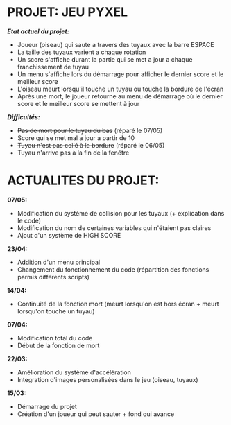 # PROJET: JEU PYXEL
<b><i>Etat actuel du projet:</i></b>
<ul><li>Joueur (oiseau) qui saute a travers des tuyaux avec la barre ESPACE</li>
<li>La taille des tuyaux varient a chaque rotation</li>
<li>Un score s'affiche durant la partie qui se met a jour a chaque franchissement de tuyau</li>
<li>Un menu s'affiche lors du démarrage pour afficher le dernier score et le meilleur score</li>
<li>L'oiseau meurt lorsqu'il touche un tuyau ou touche la bordure de l'écran</li>
<li>Après une mort, le joueur retourne au menu de démarrage où le dernier score et le meilleur score se mettent à jour</li></ul>
<b><i>Difficultés:</i></b>
<ul>
<li><s>Pas de mort pour le tuyau du bas</s> (réparé le 07/05)</li>
<li>Score qui se met mal a jour a partir de 10</li>
<li><s>Tuyau n'est pas collé à la bordure</s> (réparé le 06/05)</li>
<li>Tuyau n'arrive pas à la fin de la fenêtre</li>
</ul>

# ACTUALITES DU PROJET:
<b>07/05:</b>
<ul><li>Modification du système de collision pour les tuyaux (+ explication dans le code)</li>
<li>Modification du nom de certaines variables qui n'étaient pas claires</li>
<li>Ajout d'un système de HIGH SCORE</li>
</ul>
<b>23/04:</b>
<ul>
<li>Addition d'un menu principal</li>
<li>Changement du fonctionnement du code (répartition des fonctions parmis différents scripts)</li>
</ul>
<b>14/04:</b>
<ul><li>Continuité de la fonction mort (meurt lorsqu'on est hors écran + meurt lorsqu'on touche un tuyau)</li>
</ul>
<b>07/04:</b>
<ul><li>Modification total du code</li>
<li>Début de la fonction de mort</li>
</ul>
<b>22/03:</b>
<ul><li>Amélioration du système d'accélération</li>
<li>Integration d'images personalisées dans le jeu (oiseau, tuyaux)</li>
</ul>
<b>15/03:</b>
<ul><li>Démarrage du projet</li>
<li>Création d'un joueur qui peut sauter + fond qui avance</li>
</ul>
